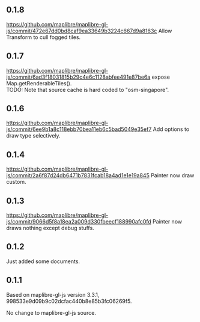 ## 0.1.8

https://github.com/maplibre/maplibre-gl-js/commit/472e67dd0bd8caf9ea33649b3224c667d9a8163c
Allow Transform to cull fogged tiles.

## 0.1.7

https://github.com/maplibre/maplibre-gl-js/commit/6ad3f18031815b29c4e6c1128abfee491e87be6a
expose Map.getRenderableTiles().  
TODO: Note that source cache is hard coded to "osm-singapore".

## 0.1.6

https://github.com/maplibre/maplibre-gl-js/commit/6ee9b1a8c118ebb70bea11eb6c5bad5049e35ef7
Add options to draw type selectively.

## 0.1.4

https://github.com/maplibre/maplibre-gl-js/commit/2a6f87d24db6471b7831fcab18a4ad1e1e19a845
Painter now draw custom.

## 0.1.3

https://github.com/maplibre/maplibre-gl-js/commit/9066d5f8a18ea2a009d330fbeecf188990afc0fd
Painter now draws nothing except debug stuffs.

## 0.1.2

Just added some documents.

## 0.1.1

Based on maplibre-gl-js version 3.3.1, 998533e9d09b9c02dcfac440b8e85b3fc06269f5.

No change to maplibre-gl-js source.
